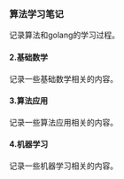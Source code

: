 ### 算法学习笔记

记录算法和golang的学习过程。

#### 2.基础数学

记录一些基础数学相关的内容。

#### 3.算法应用

记录一些算法应用相关的内容。

#### 4.机器学习

记录一些机器学习相关的内容。



